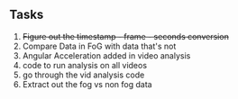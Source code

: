 ## Tasks
1. ~~Figure out the timestamp - frame - seconds conversion~~
2. Compare Data in FoG with data that's not
3. Angular Acceleration added in video analysis
4. code to run analysis on all videos
5. go through the vid analysis code
6. Extract out the fog vs non fog data

